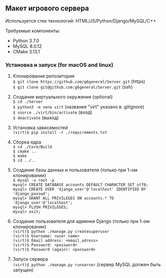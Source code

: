 ## Макет игрового сервера

Используется стек технологий: HTML/JS/Python/Django/MySQL/C++

Требуемые компоненты:
* Python 3.7.0
* MySQL 8.0.12
* CMake 3.13.1

### Установка и запуск (for macOS and linux)

1. Клонирование репозитория  
`$ git clone https://github.com/g6general/Server.git` (https)    
`$ git clone git@github.com:g6general/Server.git` (ssh)

2. Создание виртуального окружения (optional)   
`$ cd ./Server`  
`$ python3 -m vena virt` (название "virt" указано в .gitignore)  
`$ source ./virt/bin/activate` (вход)  
`$ deactivate` (выход)  
3. Установка зависимостей  
`(virt)$ pip install -r ./requirements.txt`
4. Сборка ядра  
`$ cd ./Core/Build`  
`$ cmake ..`  
`$ make`  
`$ cd ../..`   
5. Создание базы данных и пользователя (только при 1-ом клонировании)  
`$ mysql -u root -p`  
`mysql> CREATE DATABASE accounts DEFAULT CHARACTER SET utf8;`  
`mysql> CREATE USER 'django_user'@'localhost' IDENTIFIED BY 'django_passwd';`   
`mysql> GRANT ALL PRIVILEGES ON accounts.* TO 'django_user'@'localhost';`  
`mysql> FLUSH PRIVILEGES;`  
`mysql> exit;`  
6. Создание пользователя для админки Django (только при 1-ом клонировании)  
`(virt)$ python ./manage.py createsuperuser`  
`(virt)$ Username: <user_name>`  
`(virt)$ Email address: <email_adress>`  
`(virt)$ Password: <password>`  
`(virt)$ Password (again): <password>`  
7. Запуск сервера    
`(virt)$ python ./manage.py runserver` (сервер MySQL должен быть запущен)
